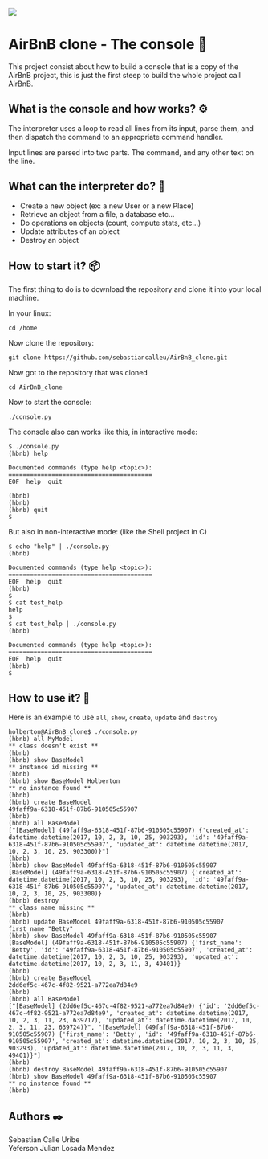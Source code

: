 ![](https://news.airbnb.com/wp-content/uploads/sites/4/2020/03/BeloRauschNewsroomSocial_200316.png)


# AirBnB clone - The console 🚀

This project consist about how to build a console that is a copy of the AirBnB project, this is just the first steep to build the whole project call AirBnB.


## What is the console and how works? ⚙️

The interpreter uses a loop to read all lines from its input, parse them, and then dispatch the command to an appropriate command handler.

Input lines are parsed into two parts. The command, and any other text on the line.

## What can the interpreter do? 🔩

-   Create a new object (ex: a new User or a new Place)
-   Retrieve an object from a file, a database etc…
-   Do operations on objects (count, compute stats, etc…)
-   Update attributes of an object
-   Destroy an object

## How to start it? 📦

The first thing to do is to download the repository and clone it into your local machine.

In your linux:

```
cd /home
```
Now clone the repository:
```
git clone https://github.com/sebastiancalleu/AirBnB_clone.git
```
Now got to the repository that was cloned
```
cd AirBnB_clone
```
Now to start the console:
```
./console.py
```


The console also can works like this, in interactive mode:

```
$ ./console.py
(hbnb) help

Documented commands (type help <topic>):
========================================
EOF  help  quit

(hbnb)
(hbnb)
(hbnb) quit
$

```

But also in non-interactive mode: (like the Shell project in C)

```
$ echo "help" | ./console.py
(hbnb)

Documented commands (type help <topic>):
========================================
EOF  help  quit
(hbnb)
$
$ cat test_help
help
$
$ cat test_help | ./console.py
(hbnb)

Documented commands (type help <topic>):
========================================
EOF  help  quit
(hbnb)
$
```

## How to use it? 📌
Here is an example to use `all`, `show`, `create`, `update` and `destroy`

```
holberton@AirBnB_clone$ ./console.py
(hbnb) all MyModel
** class doesn't exist **
(hbnb)
(hbnb) show BaseModel
** instance id missing **
(hbnb)
(hbnb) show BaseModel Holberton
** no instance found **
(hbnb)
(hbnb) create BaseModel
49faff9a-6318-451f-87b6-910505c55907
(hbnb)
(hbnb) all BaseModel
["[BaseModel] (49faff9a-6318-451f-87b6-910505c55907) {'created_at': datetime.datetime(2017, 10, 2, 3, 10, 25, 903293), 'id': '49faff9a-6318-451f-87b6-910505c55907', 'updated_at': datetime.datetime(2017, 10, 2, 3, 10, 25, 903300)}"]
(hbnb)
(hbnb) show BaseModel 49faff9a-6318-451f-87b6-910505c55907
[BaseModel] (49faff9a-6318-451f-87b6-910505c55907) {'created_at': datetime.datetime(2017, 10, 2, 3, 10, 25, 903293), 'id': '49faff9a-6318-451f-87b6-910505c55907', 'updated_at': datetime.datetime(2017, 10, 2, 3, 10, 25, 903300)}
(hbnb) destroy
** class name missing **
(hbnb)
(hbnb) update BaseModel 49faff9a-6318-451f-87b6-910505c55907 first_name "Betty"
(hbnb) show BaseModel 49faff9a-6318-451f-87b6-910505c55907
[BaseModel] (49faff9a-6318-451f-87b6-910505c55907) {'first_name': 'Betty', 'id': '49faff9a-6318-451f-87b6-910505c55907', 'created_at': datetime.datetime(2017, 10, 2, 3, 10, 25, 903293), 'updated_at': datetime.datetime(2017, 10, 2, 3, 11, 3, 49401)}
(hbnb)
(hbnb) create BaseModel
2dd6ef5c-467c-4f82-9521-a772ea7d84e9
(hbnb)
(hbnb) all BaseModel
["[BaseModel] (2dd6ef5c-467c-4f82-9521-a772ea7d84e9) {'id': '2dd6ef5c-467c-4f82-9521-a772ea7d84e9', 'created_at': datetime.datetime(2017, 10, 2, 3, 11, 23, 639717), 'updated_at': datetime.datetime(2017, 10, 2, 3, 11, 23, 639724)}", "[BaseModel] (49faff9a-6318-451f-87b6-910505c55907) {'first_name': 'Betty', 'id': '49faff9a-6318-451f-87b6-910505c55907', 'created_at': datetime.datetime(2017, 10, 2, 3, 10, 25, 903293), 'updated_at': datetime.datetime(2017, 10, 2, 3, 11, 3, 49401)}"]
(hbnb)
(hbnb) destroy BaseModel 49faff9a-6318-451f-87b6-910505c55907
(hbnb) show BaseModel 49faff9a-6318-451f-87b6-910505c55907
** no instance found **
(hbnb)
```

## Authors ✒️

Sebastian Calle Uribe <br />
Yeferson Julian Losada Mendez

